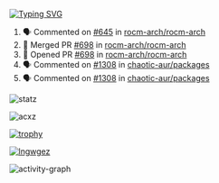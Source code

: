 <!--```
contributing to robotics/aerospace/ml/gpu software
packaging it for archlinux
ricer
-->

[![Typing SVG](https://readme-typing-svg.herokuapp.com?size=16&color=AFFFA3&multiline=true&height=75&lines=contributing+to+robotics%2Faerospace%2Fml%2Fgpu+software;packaging+it+for+archlinux;ricer)](https://git.io/typing-svg)

<!--START_SECTION:activity-->
1. 🗣 Commented on [#645](https://github.com/rocm-arch/rocm-arch/issues/645) in [rocm-arch/rocm-arch](https://github.com/rocm-arch/rocm-arch)
2. 🎉 Merged PR [#698](https://github.com/rocm-arch/rocm-arch/pull/698) in [rocm-arch/rocm-arch](https://github.com/rocm-arch/rocm-arch)
3. 💪 Opened PR [#698](https://github.com/rocm-arch/rocm-arch/pull/698) in [rocm-arch/rocm-arch](https://github.com/rocm-arch/rocm-arch)
4. 🗣 Commented on [#1308](https://github.com/chaotic-aur/packages/issues/1308) in [chaotic-aur/packages](https://github.com/chaotic-aur/packages)
5. 🗣 Commented on [#1308](https://github.com/chaotic-aur/packages/issues/1308) in [chaotic-aur/packages](https://github.com/chaotic-aur/packages)
<!--END_SECTION:activity-->


![statz](https://github-readme-stats.vercel.app/api?username=acxz&include_all_commits=true&show_icons=true)

<p><img align="center" src="https://github-readme-streak-stats.herokuapp.com/?user=acxz&" alt="acxz" /></p>

[![trophy](https://github-profile-trophy.vercel.app/?username=acxz)](https://github.com/ryo-ma/github-profile-trophy)

[![lngwgez](https://github-readme-stats.vercel.app/api/top-langs/?username=acxz&layout=compact)](https://github.com/acxz/github-readme-stats)

![activity-graph](https://activity-graph.herokuapp.com/graph?username=acxz&theme=aqua)
